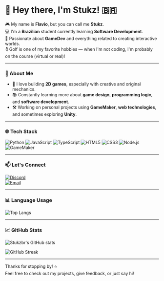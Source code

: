 # 👋 Hey there, I'm Stukz! 🇧🇷

🎮 My name is **Flavio**, but you can call me **Stukz**.  
💻 I'm a **Brazilian** student currently learning **Software Development**.  
🎯 Passionate about **GameDev** and everything related to creating interactive worlds.  
🏌️ Golf is one of my favorite hobbies — when I'm not coding, I'm probably on the course (virtual or real)!

---

### 🚀 About Me

- 👾 I love building **2D games**, especially with creative and original mechanics.
- 📚 Constantly learning more about **game design**, **programming logic**, and **software development**.
- 🛠️ Working on personal projects using **GameMaker**, **web technologies**, and sometimes exploring **Unity**.

---

### 🌐 Tech Stack

![Python](https://img.shields.io/badge/-Python-black?style=flat-square&logo=python)
![JavaScript](https://img.shields.io/badge/-JavaScript-black?style=flat-square&logo=javascript)
![TypeScript](https://img.shields.io/badge/-TypeScript-black?style=flat-square&logo=typescript)
![HTML5](https://img.shields.io/badge/-HTML5-black?style=flat-square&logo=html5)
![CSS3](https://img.shields.io/badge/-CSS3-black?style=flat-square&logo=css3)
![Node.js](https://img.shields.io/badge/-Node.js-black?style=flat-square&logo=node.js)
![GameMaker](https://img.shields.io/badge/-GameMaker-black?style=flat-square&logo=yoyogames)

---

### 📫 Let's Connect

[![Discord](https://img.shields.io/badge/Join%20My%20Discord-5865F2?style=for-the-badge&logo=discord&logoColor=white)](https://discord.gg/wMntkUp98W)  
[![Email](https://img.shields.io/badge/Email-flamanke%40gmail.com-red?style=for-the-badge&logo=gmail&logoColor=white)](mailto:flamanke@gmail.com)

---

### 📊 Language Usage

![Top Langs](https://github-readme-stats.vercel.app/api/top-langs/?username=stukzbr&layout=compact&theme=tokyonight&langs_count=8)

---

### 📈 GitHub Stats

![Stukzbr's GitHub stats](https://github-readme-stats.vercel.app/api?username=stukzbr&show_icons=true&theme=tokyonight&hide_title=true)

![GitHub Streak](https://streak-stats.demolab.com?user=stukzbr&theme=tokyonight&hide_border=false&date_format=M%20j%5B%2C%20Y%5D)

---

Thanks for stopping by! ⭐  
Feel free to check out my projects, give feedback, or just say hi!
